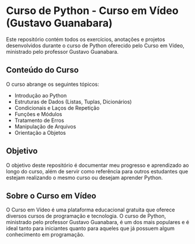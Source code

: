 # Curso de Python - Curso em Vídeo (Gustavo Guanabara)
Este repositório contém todos os exercícios, anotações e projetos desenvolvidos durante o curso de Python oferecido pelo Curso em Vídeo, ministrado pelo professor Gustavo Guanabara.

## Conteúdo do Curso
O curso abrange os seguintes tópicos:

* Introdução ao Python
* Estruturas de Dados (Listas, Tuplas, Dicionários)
* Condicionais e Laços de Repetição
* Funções e Módulos
* Tratamento de Erros
* Manipulação de Arquivos
* Orientação a Objetos
## Objetivo
O objetivo deste repositório é documentar meu progresso e aprendizado ao longo do curso, além de servir como referência para outros estudantes que estejam realizando o mesmo curso ou desejam aprender Python.

## Sobre o Curso em Vídeo
O Curso em Vídeo é uma plataforma educacional gratuita que oferece diversos cursos de programação e tecnologia. O curso de Python, ministrado pelo professor Gustavo Guanabara, é um dos mais populares e é ideal tanto para iniciantes quanto para aqueles que já possuem algum conhecimento em programação.
